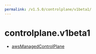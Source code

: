 ```yaml
---
permalink: /v1.5.0/controlplane/v1beta1/
---
```


# controlplane.v1beta1



* [awsManagedControlPlane](awsManagedControlPlane.md)